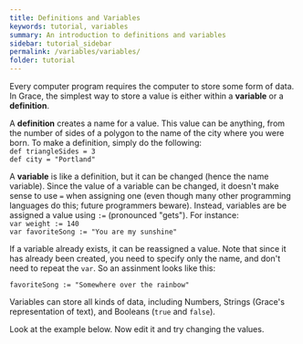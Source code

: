 ```yaml
---
title: Definitions and Variables
keywords: tutorial, variables
summary: An introduction to definitions and variables
sidebar: tutorial_sidebar
permalink: /variables/variables/
folder: tutorial
---
```

Every computer program requires the computer to store some form of data.  In
Grace, the simplest way to store a value is either within a **variable** or a
**definition**.  

A **definition** creates a name for a value.  This value can be anything,
from the number of sides of a polygon to the name of the city where you were
born.  To make a definition, simply do the following:  
`def triangleSides = 3`  
`def city = "Portland"`


A **variable** is like a definition, but it can be changed (hence the name variable).
Since the value of a variable can be changed, it doesn't make sense to use `=`
when assigning one (even though many other programming languages
do this; future programmers beware).  Instead, variables are be assigned a
value using `:=` (pronounced "gets").  For instance:  
`var weight := 140`  
`var favoriteSong := "You are my sunshine"`  

If a variable already exists, it can be reassigned a value.  Note that since it
has already been created, you need to specify only the name, and don't need to repeat
the `var`.  So an assinment looks like this:

`favoriteSong := "Somewhere over the rainbow"`  

Variables can store all kinds of data, including Numbers, Strings 
(Grace's representation of text), and Booleans (`true` and `false`).  

Look at the example below.  Now edit it and try changing the values.

<object id="example-1" data="{{site.editor}}?var_def" width="100%" height="550px"> </object>
